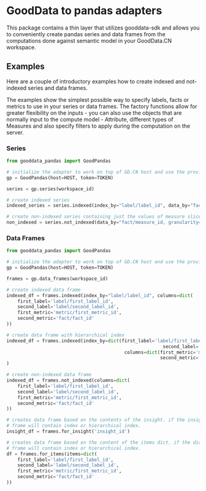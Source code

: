 # GoodData to pandas adapters

This package contains a thin layer that utilizes gooddata-sdk and allows you to conveniently create pandas series and
data frames from the computations done against semantic model in your GoodData.CN workspace.

## Examples

Here are a couple of introductory examples how to create indexed and not-indexed series and data frames.

The examples show the simplest possible way to specify labels, facts or metrics to use in your series or data frames.
The factory functions allow for greater flexibility on the inputs - you can also use the objects that are normally
input to the compute model - Attribute, different types of Measures and also specify filters to apply during the
computation on the server.

### Series

```python
from gooddata_pandas import GoodPandas

# initialize the adapter to work on top of GD.CN host and use the provided authentication token
gp = GoodPandas(host=HOST, token=TOKEN)

series = gp.series(workspace_id)

# create indexed series
indexed_series = series.indexed(index_by="label/label_id", data_by="fact/measure_id")

# create non-indexed series containing just the values of measure sliced by elements of the label
non_indexed = series.not_indexed(data_by="fact/measure_id, granularity="label/label_id")
```

### Data Frames

```python
from gooddata_pandas import GoodPandas

# initialize the adapter to work on top of GD.CN host and use the provided authentication token
gp = GoodPandas(host=HOST, token=TOKEN)

frames = gp.data_frames(workspace_id)

# create indexed data frame
indexed_df = frames.indexed(index_by="label/label_id", columns=dict(
    first_label='label/first_label_id',
    second_label='label/second_label_id',
    first_metric='metric/first_metric_id',
    second_metric='fact/fact_id'
))

# create data frame with hierarchical index
indexed_df = frames.indexed(index_by=dict(first_label='label/first_label_id',
                                                         second_label='label/second_label_id'),
                                           columns=dict(first_metric='metric/first_metric_id',
                                                        second_metric='fact/fact_id')
)

# create non-indexed data frame
indexed_df = frames.not_indexed(columns=dict(
    first_label='label/first_label_id',
    second_label='label/second_label_id',
    first_metric='metric/first_metric_id',
    second_metric='fact/fact_id'
))

# creates data frame based on the contents of the insight. if the insight contains labels and measures, the data
# frame will contain index or hierarchical index.
insight_df = frames.for_insight('insight_id')

# creates data frame based on the content of the items dict. if the dict contains both labels and measures, the
# frame will contain index or hierarchical index.
df = frames.for_items(items=dict(
    first_label='label/first_label_id',
    second_label='label/second_label_id',
    first_metric='metric/first_metric_id',
    second_metric='fact/fact_id'
))

```
